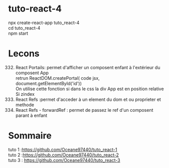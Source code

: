 # tuto-react-4
npx create-react-app tuto_react-4<br>
cd tuto_react-4<br>
npm start<br>

# Lecons
332. React Portails: permet d'afficher un composent enfant à l'extérieur du composent App<br> 
retrun ReactDOM.createPortal( code jsx,  document.getElementById('id'))<br>
On utilise cette fonction si dans le css la div App est en position relative<br>
Si zindex<br>
333. React Refs :permet d'acceder à un element du dom et ou proprieter et methode<br>
336. React Refs - forwardRef : permet de passez le ref d'un composent parant à enfant<br>



# Sommaire
tuto 1 :https://github.com/Oceane97440/tuto_react-1<br>
tuto 2 :https://github.com/Oceane97440/tuto_react-2<br>
tuto 3 : https://github.com/Oceane97440/tuto_react-3<br>
